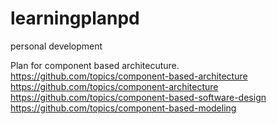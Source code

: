 # learningplanpd

personal development

Plan for component based architecuture.
https://github.com/topics/component-based-architecture
https://github.com/topics/component-architecture
https://github.com/topics/component-based-software-design
https://github.com/topics/component-based-modeling
